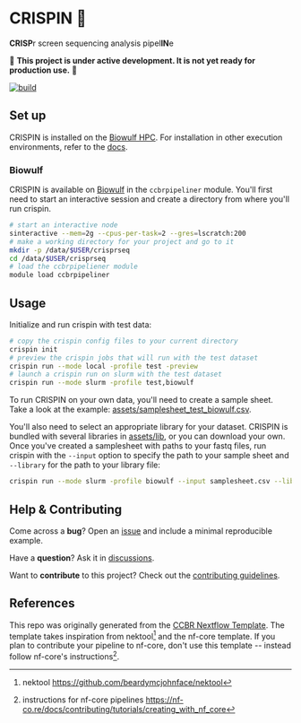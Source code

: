 # CRISPIN 🍪

**CRISP**r screen sequencing analysis pipel**IN**e

🚧 **This project is under active development. It is not yet ready for production use.** 🚧

[![build](https://github.com/CCBR/CRISPIN/actions/workflows/build.yml/badge.svg)](https://github.com/CCBR/CRISPIN/actions/workflows/build.yml)

## Set up

CRISPIN is installed on the [Biowulf HPC](#biowulf).
For installation in other execution environments,
refer to the [docs](https://ccbr.github.io/crispin).

### Biowulf

CRISPIN is available on [Biowulf](https://hpc.nih.gov/) in the `ccbrpipeliner` module.
You'll first need to start an interactive session and create a directory from where you'll run crispin.

```sh
# start an interactive node
sinteractive --mem=2g --cpus-per-task=2 --gres=lscratch:200
# make a working directory for your project and go to it
mkdir -p /data/$USER/crisprseq
cd /data/$USER/crisprseq
# load the ccbrpipeliener module
module load ccbrpipeliner
```

## Usage

Initialize and run crispin with test data:

```sh
# copy the crispin config files to your current directory
crispin init
# preview the crispin jobs that will run with the test dataset
crispin run --mode local -profile test -preview
# launch a crispin run on slurm with the test dataset
crispin run --mode slurm -profile test,biowulf
```

To run CRISPIN on your own data, you'll need to create a sample sheet.
Take a look at the example:
[assets/samplesheet_test_biowulf.csv](assets/samplesheet_test_biowulf.csv).

You'll also need to select an appropriate library for your dataset.
CRISPIN is bundled with several libraries in [assets/lib](assets/lib),
or you can download your own.
Once you've created a samplesheet with paths to your fastq files,
run crispin with the `--input` option to specify the path to your sample sheet
and `--library` for the path to your library file:

```sh
crispin run --mode slurm -profile biowulf --input samplesheet.csv --library assets/lib/yusa_library.csv
```

## Help & Contributing

Come across a **bug**? Open an [issue](https://github.com/CCBR/CRISPIN/issues) and include a minimal reproducible example.

Have a **question**? Ask it in [discussions](https://github.com/CCBR/CRISPIN/discussions).

Want to **contribute** to this project? Check out the [contributing guidelines](docs/CONTRIBUTING.md).

## References

This repo was originally generated from the [CCBR Nextflow Template](https://github.com/CCBR/CCBR_NextflowTemplate).
The template takes inspiration from nektool[^1] and the nf-core template.
If you plan to contribute your pipeline to nf-core, don't use this template -- instead follow nf-core's instructions[^2].

[^1]: nektool https://github.com/beardymcjohnface/nektool
[^2]: instructions for nf-core pipelines https://nf-co.re/docs/contributing/tutorials/creating_with_nf_core
